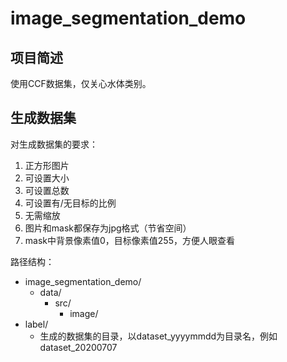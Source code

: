# image_segmentation_demo

## 项目简述
使用CCF数据集，仅关心水体类别。

## 生成数据集

对生成数据集的要求：
1. 正方形图片
2. 可设置大小
3. 可设置总数
4. 可设置有/无目标的比例
5. 无需缩放
6. 图片和mask都保存为jpg格式（节省空间）
7. mask中背景像素值0，目标像素值255，方便人眼查看

路径结构：
- image_segmentation_demo/
    - data/
        - src/
            - image/
- label/
    - 生成的数据集的目录，以dataset_yyyymmdd为目录名，例如 dataset_20200707
